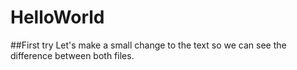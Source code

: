 # HelloWorld
##First try
Let's make a small change to the text so we can see the difference between both files.
